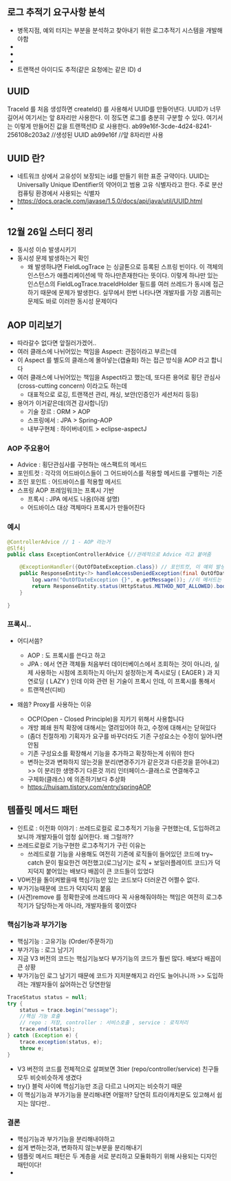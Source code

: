 ## 로그 추적기 요구사항 분석
- 병목지점, 예외 터지는 부분을 분석하고 찾아내기 위한 로그추적기 시스템을 개발해야함
- 
- 
- 
- 트랜잭션 아이디도 추적(같은 요청에는 같은 ID)
d

## UUID
TraceId 를 처음 생성하면 createId() 를 사용해서 UUID를 만들어낸다. UUID가 너무 길어서 여기서는
앞 8자리만 사용한다. 이 정도면 로그를 충분히 구분할 수 있다. 여기서는 이렇게 만들어진 값을 트랜잭션ID
로 사용한다.
ab99e16f-3cde-4d24-8241-256108c203a2 //생성된 UUID
ab99e16f //앞 8자리만 사용


## UUID 란?
- 네트워크 상에서 고유성이 보장되는 id를 만들기 위한 표준 규약이다. UUID는 Universally Unique IDentifier의 약어이고 범용 고유 식별자라고 한다. 주로 분산 컴퓨팅 환경에서 사용되는 식별자
- https://docs.oracle.com/javase/1.5.0/docs/api/java/util/UUID.html
- 


## 12월 26일 스터디 정리

- 동시성 이슈 발생시키기
- 동시성 문제 발생하는거 확인
  - 왜 발생하냐면 FieldLogTrace 는 싱글톤으로 등록된 스프링 빈이다. 이 객체의 인스턴스가 애플리케이션에 딱 하나만존재한다는 뜻이다. 이렇게 하나만 있는 인스턴스의 FieldLogTrace.traceIdHolder 필드를 여러
  쓰레드가 동시에 접근하기 때문에 문제가 발생한다.
  실무에서 한번 나타나면 개발자를 가장 괴롭히는 문제도 바로 이러한 동시성 문제이다


## AOP 미리보기
- 따라갈수 없다면 앞질러가겠어..
- 여러 클래스에 나뉘어있는 책임을 Aspect: 관점이라고 부르는데
- 이 Aspect 를 별도의 클래스에 몰아넣는(캡슐화) 하는 접근 방식을 AOP 라고 합니다
- 여러 클래스에 나뉘어있는 책임을 Aspect라고 했는데, 또다른 용어로 횡단 관심사(cross-cutting concern) 이라고도 하는데
  - 대표적으로 로깅, 트랜잭션 관리, 캐싱, 보안(인증인가 세션처리 등등)
- 용어가 이거같은데(의견 감사합니당)
  - 기술 장르 : ORM > AOP
  - 스프링에서 : JPA > Spring-AOP
  - 내부구현체 : 하이버네이트 > eclipse-aspectJ

### AOP 주요용어
- Advice : 횡단관심사를 구현하는 애스팩트의 메서드
- 포인트컷 : 각각의 어드바이스들이 그 어드바이스를 적용할 메서드를 구별하는 기준
- 조인 포인트 : 어드바이스를 적용할 메서드
- 스프링 AOP 프레임워크는 프록시 기반
  - 프록시 : JPA 에서도 나옴(아래 설명)
  - 어드바이스 대상 객체마다 프록시가 만들어진다

### 예시
```java
@ControllerAdvice // 1 - AOP 라는거
@Slf4j
public class ExceptionControllerAdvice {//관례적으로 Advice 라고 붙여줌 

    @ExceptionHandler({OutOfDateException.class}) // 포인트컷, 이 예외 발생시 사용
    public ResponseEntity<?> handleAccessDeniedException(final OutOfDateException e) {
        log.warn("OutOfDateException {}", e.getMessage()); //이 메서드는 조인포인트
        return ResponseEntity.status(HttpStatus.METHOD_NOT_ALLOWED).body(e.getMessage());
    }
    
}
```


### 프록시..
- 어디서씀?
  - AOP : 도 프록시를 쓴다고 하고
  - JPA : 에서 연관 객체들 처음부터 데이터베이스에서 조회하는 것이 아니라, 실제 사용하는 시점에 조회하는지 아닌지 설정하는게 즉시로딩 ( EAGER ) 과 지연로딩 ( LAZY ) 인데 이와 관련 된 기술이 프록시 인데, 이 프록시를 통해서
  - 트랜잭션(디비)

- 왜씀? Proxy를 사용하는 이유
  - OCP(Open - Closed Principle)을 지키기 위해서 사용합니다
  - 개방 폐쇄 원칙 확장에 대해서는 열려있어야 하고, 수정에 대해서는 닫혀있다
  - (좀더 친절하게) 기획자가 요구를 바꾸더라도 기존 구성요소는 수정이 일어나면 안됨
  - 기존 구성요소를 확장해서 기능을 추가하고 확장하는게 쉬워야 한다
  - 변하는것과 변화하지 않는것을 분리(변경주기가 같은것과 다른것을 뜯어내고) >> 이 분리한 생명주기 다른것 끼리 인터페이스-클래스로 연결해주고
  - 구체화(클래스) 에 의존하기보다 추상화
  - https://huisam.tistory.com/entry/springAOP
  


## 템플릿 메서드 패턴
- 인트로 : 이전화 이야기 : 쓰레드로컬로 로그추적기 기능을 구현했는데, 도입하려고 보니까 개발자들이 엄청 싫어한다. 왜 그럴까??
- 쓰레드로컬로 기능구현한 로그추적기가 구린 이유는 
  - 쓰레드로컬 기능을 사용해도 여전히 기존에 로직들이 들어있던 코드에 try~ catch 문이 필요한건 여전했고(로그남기는 로직 + 보일러플레이트 코드)가 덕지덕지 붙어있는 배보다 배꼽이 큰 코드들이 있었다
- V0버전을 돌이켜봤을때 핵심기능만 있는 코드보다 더러운건 어쩔수 없다.
- 부가기능때문에 코드가 덕지덕지 붙음
- (사견)remove 를 정확한곳에 쓰레드마다 꼭 사용해줘야하는 책임은 여전히 로그추적기가 담당하는게 아니라, 개발자들의 몫이였다

### 핵심기능과 부가기능
- 핵심기능 : 고유기능 (Order/주문하기)
- 부가기능 : 로그 남기기
- 지금 V3 버전의 코드는 핵심기능보다 부가기능의 코드가 훨씬 많다. 배보다 배꼽이 큰 상황
- 부가기능인 로그 남기기 때문에 코드가 지저분해지고 라인도 늘어나니까 >> 도입하려는 개발자들이 싫어하는건 당연한일 

```java
TraceStatus status = null;
try {
    status = trace.begin("message");
    //핵심 기능 호출
    // repo : 저장, controller : 서비스호출 , service : 로직처리
    trace.end(status);
} catch (Exception e) {
    trace.exception(status, e);
    throw e;
}
```
- V3 버전의 코드를 전체적으로 살펴보면 3tier (repo/controller/service) 친구들 모두 비슷비슷하게 생겼다
- try{} 블럭 사이에 핵심기능만 조금 다르고 나머지는 비슷하기 때문
- 이 핵심기능과 부가기능을 분리해내면 어떨까? 당연히 트라이캐치문도 있고해서 쉽지는 않다만..

### 결론
- 핵심기능과 부가기능을 분리해내야하고
- 쉽게 변하는것과, 변화하지 않는부분을 분리해내기
- 템플릿 메서드 패턴은 두 계층을 서로 분리하고 모듈화하기 위해 사용되는 디자인 패턴이다!
- 
